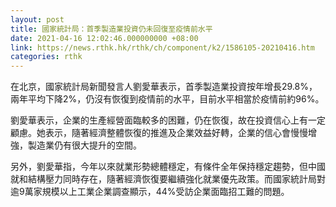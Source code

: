 ```yaml
---
layout: post
title: 國家統計局：首季製造業投資仍未回復至疫情前水平
date: 2021-04-16 12:02:46.000000000 +08:00
link: https://news.rthk.hk/rthk/ch/component/k2/1586105-20210416.htm
categories: rthk
---
```


在北京，國家統計局新聞發言人劉愛華表示，首季製造業投資按年增長29.8%，兩年平均下降2%，仍沒有恢復到疫情前的水平，目前水平相當於疫情前約96%。

劉愛華表示，企業的生產經營面臨較多的困難，仍在恢復，故在投資信心上有一定顧慮。她表示，隨著經濟整體恢復的推進及企業效益好轉，企業的信心會慢慢增強，製造業仍有很大提升的空間。

另外，劉愛華指，今年以來就業形勢總體穩定，有條件全年保持穩定趨勢，但中國就和結構壓力同時存在，隨著經濟恢復要繼續強化就業優先政策。而國家統計局對逾9萬家規模以上工業企業調查顯示，44%受訪企業面臨招工難的問題。
